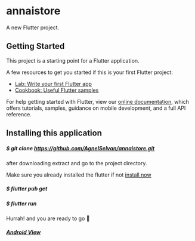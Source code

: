 # annaistore

A new Flutter project.

## Getting Started

This project is a starting point for a Flutter application.

A few resources to get you started if this is your first Flutter project:

- [Lab: Write your first Flutter app](https://flutter.dev/docs/get-started/codelab)
- [Cookbook: Useful Flutter samples](https://flutter.dev/docs/cookbook)

For help getting started with Flutter, view our
[online documentation](https://flutter.dev/docs), which offers tutorials,
samples, guidance on mobile development, and a full API reference.


## Installing this application

##### $ git clone https://github.com/AgnelSelvan/annaistore.git

after downloading extract and go to the project directory.

Make sure you already installed the flutter if not [install now](https://flutter.dev/docs/get-started/install)

##### $ flutter pub get

##### $ flutter run

Hurrah! and you are ready to go 🚀️


##### [Android View](https://drive.google.com/file/d/1GJIRLRDvCQkyIw2koKScFePte-52lm9C/view?usp=sharing)
